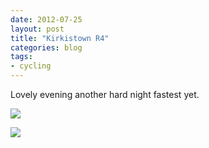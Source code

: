 ```yaml
---
date: 2012-07-25
layout: post
title: "Kirkistown R4"
categories: blog 
tags:
- cycling
---
```


Lovely evening another hard night fastest yet. 

![](/images/2012/race-pics/Kirkistown-r2/kirkistown-R4-1.jpg)

![](/images/2012/race-pics/Kirkistown-r2/kirkistown-R4-2.jpg)

